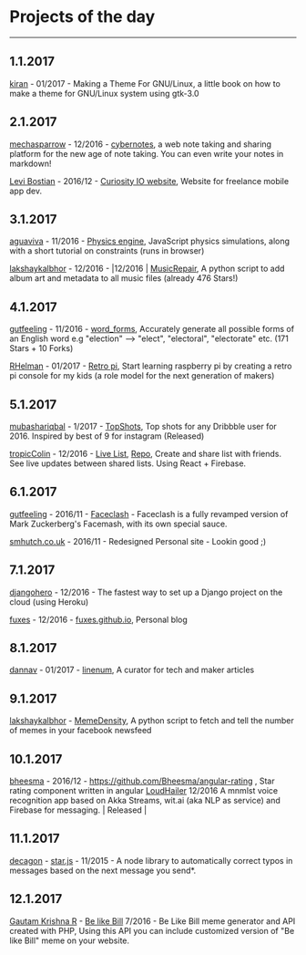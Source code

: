 # Projects of the day
---
## 1.1.2017
[kiran](https://github.com/chauhankiran) - 01/2017 -  Making a Theme For GNU/Linux, a little book on how to make a theme for GNU/Linux system using gtk-3.0

## 2.1.2017
[mechasparrow](https://github.com/mechasparrow) - 12/2016  -  [cybernotes](http://cybernotes.herokuapp.com), a web note taking and sharing platform for the new age of note taking. You can even write your notes in markdown!

[Levi Bostian](https://twitter.com/levibostian) - 2016/12 - [Curiosity IO website](https://curiosityio.com), Website for freelance mobile app dev.

## 3.1.2017
[aguaviva](https://github.com/aguaviva) - 11/2016 -	[Physics engine](https://github.com/aguaviva/Physics),	JavaScript physics simulations, along with a short tutorial on constraints (runs in browser)

[lakshaykalbhor](https://github.com/lakshaykalbhor) - 12/2016 - |12/2016 | [MusicRepair](https://github.com/lakshaykalbhor/musicrepair), A python script to add album art and metadata to all music files (already 476 Stars!)

## 4.1.2017
[gutfeeling](https://github.com/gutfeeling) - 11/2016 - [word_forms](https://github.com/gutfeeling/word_forms), Accurately generate all possible forms of an English word e.g "election" --> "elect", "electoral", "electorate" etc. (171 Stars + 10 Forks)

[RHelman](https://github.com/RHelman) - 01/2017 - [Retro pi](https://retropie.org.uk/), Start learning raspberry pi by creating a retro pi console for my kids (a role model for the next generation of makers)

## 5.1.2017
[mubashariqbal](https://github.com/mubashariqbal) - 1/2017 - [TopShots](https://topshots.co/), Top shots for any Dribbble user for 2016. Inspired by best of 9 for instagram (Released)

[tropicColin](https://github.com/colinrtaylor) - 12/2016 - [Live List](react-list-37a1e.firebaseapp.com), [Repo](https://github.com/ColinRTaylor/live-list), Create and share list with friends. See live updates between shared lists. Using React + Firebase.

## 6.1.2017
[gutfeeling](https://github.com/gutfeeling) - 2016/11 - [Faceclash](https://faceclash.ml) - Faceclash is a fully revamped version of Mark Zuckerberg's Facemash, with its own special sauce.

[smhutch.co.uk](https://smhutch.co.uk/) - 2016/11 - Redesigned Personal site - Lookin good ;)

## 7.1.2017
[djangohero](https://github.com/gutfeeling/djangohero) - 12/2016 - The fastest way to set up a Django project on the cloud (using Heroku)

[fuxes](https://twitter.com/fuxes_) - 12/2016 - [fuxes.github.io](https://fuxes.github.io), Personal blog

## 8.1.2017
[dannav](https://github.com/dannav) - 01/2017 -  [linenum](https://www.linenum.com), A curator for tech and maker articles

## 9.1.2017
[lakshaykalbhor](https://github.com/lakshaykalbhor) - [MemeDensity](https://github.com/lakshaykalbhor/MemeDensity), A python script to fetch and tell the number of memes in your facebook newsfeed

## 10.1.2017

[bheesma](https://github.com/bheesma) - 2016/12 - https://github.com/Bheesma/angular-rating , Star rating component written in angular
[LoudHailer](https://github.com/qabbasi/Loudhailer) 12/2016   A mnmlst voice recognition app based on Akka Streams, wit.ai (aka NLP as service) and Firebase for messaging. | Released |

## 11.1.2017

[decagon](https://github.com/decagon) - [star.js](https://github.com/Decagon/star.js) - 11/2015 -  A node library to automatically correct typos in messages based on the next message you send*.

## 12.1.2017

[Gautam Krishna R](https://github.com/gautamkrishnar) - [Be like Bill](https://github.com/gautamkrishnar/Be-Like-Bill)  7/2016 - Be Like Bill meme generator and API created with PHP, Using this API you can include customized version of "Be like Bill" meme on your website.

